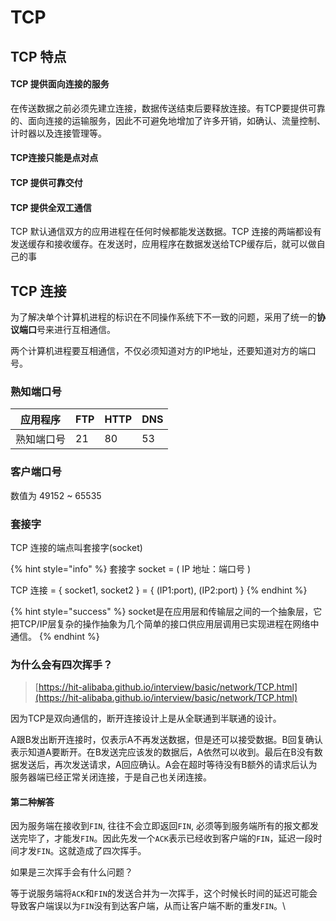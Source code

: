 # TCP

## TCP 特点

#### TCP 提供面向连接的服务

在传送数据之前必须先建立连接，数据传送结束后要释放连接。有TCP要提供可靠的、面向连接的运输服务，因此不可避免地增加了许多开销，如确认、流量控制、计时器以及连接管理等。

#### TCP连接只能是点对点

#### TCP 提供可靠交付

#### TCP 提供全双工通信

TCP 默认通信双方的应用进程在任何时候都能发送数据。TCP 连接的两端都设有发送缓存和接收缓存。在发送时，应用程序在数据发送给TCP缓存后，就可以做自己的事

## TCP 连接

为了解决单个计算机进程的标识在不同操作系统下不一致的问题，采用了统一的**协议端口**号来进行互相通信。

两个计算机进程要互相通信，不仅必须知道对方的IP地址，还要知道对方的端口号。

### 熟知端口号

| 应用程序  | FTP | HTTP | DNS |
| ----- | --- | ---- | --- |
| 熟知端口号 | 21  | 80   | 53  |

### 客户端口号

数值为 49152 \~ 65535

### &#x20;套接字

TCP 连接的端点叫套接字(socket)

{% hint style="info" %}
套接字 socket = ( IP 地址：端口号 )

TCP 连接 = { socket1, socket2 } = { (IP1:port), (IP2:port) }
{% endhint %}

{% hint style="success" %}
socket是在应用层和传输层之间的一个抽象层，它把TCP/IP层复杂的操作抽象为几个简单的接口供应用层调用已实现进程在网络中通信。
{% endhint %}

### 为什么会有四次挥手？

> [https://hit-alibaba.github.io/interview/basic/network/TCP.html](https://hit-alibaba.github.io/interview/basic/network/TCP.html)

因为TCP是双向通信的，断开连接设计上是从全联通到半联通的设计。

A跟B发出断开连接时，仅表示A不再发送数据，但是还可以接受数据。B回复确认表示知道A要断开。在B发送完应该发的数据后，A依然可以收到。最后在B没有数据发送后，再次发送请求，A回应确认。A会在超时等待没有B额外的请求后认为服务器端已经正常关闭连接，于是自己也关闭连接。

#### 第二种解答

因为服务端在接收到`FIN`, 往往不会立即返回`FIN`, 必须等到服务端所有的报文都发送完毕了，才能发`FIN`。因此先发一个`ACK`表示已经收到客户端的`FIN`，延迟一段时间才发`FIN`。这就造成了四次挥手。

如果是三次挥手会有什么问题？

等于说服务端将`ACK`和`FIN`的发送合并为一次挥手，这个时候长时间的延迟可能会导致客户端误以为`FIN`没有到达客户端，从而让客户端不断的重发`FIN`。\
